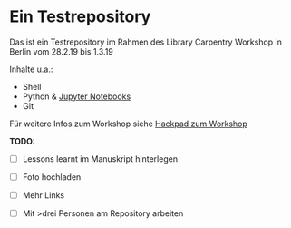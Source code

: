 # Ein Testrepository 

Das ist ein Testrepository im Rahmen des Library Carpentry Workshop in Berlin vom 28.2.19 bis 1.3.19

Inhalte u.a.:

* Shell
* Python & [Jupyter Notebooks](https://jupyter-notebook-beginner-guide.readthedocs.io/en/latest/what_is_jupyter.html)
* Git 

Für weitere Infos zum Workshop siehe [Hackpad zum Workshop](https://hackmd.io/d2EAr1E5Szusjik0y3JI1Q?both)


**TODO:** 

- [ ] Lessons learnt im Manuskript hinterlegen
- [ ] Foto hochladen
- [ ] Mehr Links
- [ ] Mit >drei Personen am Repository arbeiten 


